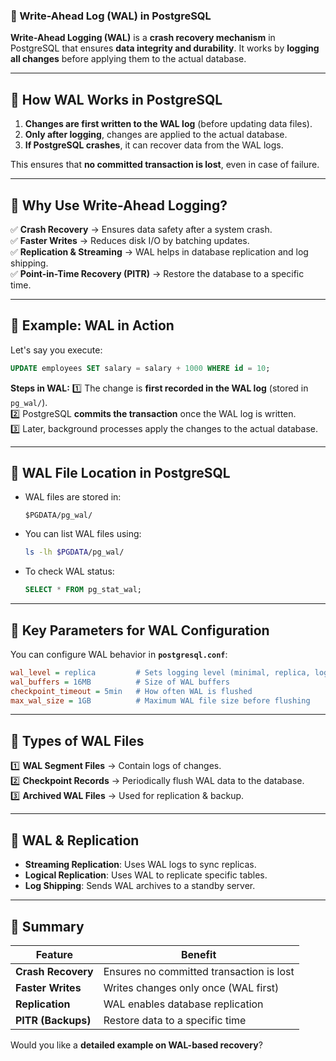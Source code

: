 ### **🔹 Write-Ahead Log (WAL) in PostgreSQL**  

**Write-Ahead Logging (WAL)** is a **crash recovery mechanism** in PostgreSQL that ensures **data integrity and durability**. It works by **logging all changes** before applying them to the actual database.

---

## **🔹 How WAL Works in PostgreSQL**
1. **Changes are first written to the WAL log** (before updating data files).  
2. **Only after logging**, changes are applied to the actual database.  
3. **If PostgreSQL crashes**, it can recover data from the WAL logs.  

This ensures that **no committed transaction is lost**, even in case of failure.

---

## **🔹 Why Use Write-Ahead Logging?**
✅ **Crash Recovery** → Ensures data safety after a system crash.  
✅ **Faster Writes** → Reduces disk I/O by batching updates.  
✅ **Replication & Streaming** → WAL helps in database replication and log shipping.  
✅ **Point-in-Time Recovery (PITR)** → Restore the database to a specific time.  

---

## **🔹 Example: WAL in Action**
Let's say you execute:
```sql
UPDATE employees SET salary = salary + 1000 WHERE id = 10;
```
**Steps in WAL:**
1️⃣ The change is **first recorded in the WAL log** (stored in `pg_wal/`).  
2️⃣ PostgreSQL **commits the transaction** once the WAL log is written.  
3️⃣ Later, background processes apply the changes to the actual database.  

---

## **🔹 WAL File Location in PostgreSQL**
- WAL files are stored in:  
  ```
  $PGDATA/pg_wal/
  ```
- You can list WAL files using:
  ```bash
  ls -lh $PGDATA/pg_wal/
  ```
- To check WAL status:
  ```sql
  SELECT * FROM pg_stat_wal;
  ```

---

## **🔹 Key Parameters for WAL Configuration**
You can configure WAL behavior in **`postgresql.conf`**:
```ini
wal_level = replica         # Sets logging level (minimal, replica, logical)
wal_buffers = 16MB          # Size of WAL buffers
checkpoint_timeout = 5min   # How often WAL is flushed
max_wal_size = 1GB          # Maximum WAL file size before flushing
```

---

## **🔹 Types of WAL Files**
1️⃣ **WAL Segment Files** → Contain logs of changes.  
2️⃣ **Checkpoint Records** → Periodically flush WAL data to the database.  
3️⃣ **Archived WAL Files** → Used for replication & backup.

---

## **🔹 WAL & Replication**
- **Streaming Replication**: Uses WAL logs to sync replicas.
- **Logical Replication**: Uses WAL to replicate specific tables.
- **Log Shipping**: Sends WAL archives to a standby server.

---

## **🔹 Summary**
| Feature       | Benefit |
|--------------|---------|
| **Crash Recovery** | Ensures no committed transaction is lost |
| **Faster Writes** | Writes changes only once (WAL first) |
| **Replication** | WAL enables database replication |
| **PITR (Backups)** | Restore data to a specific time |

Would you like a **detailed example on WAL-based recovery**?